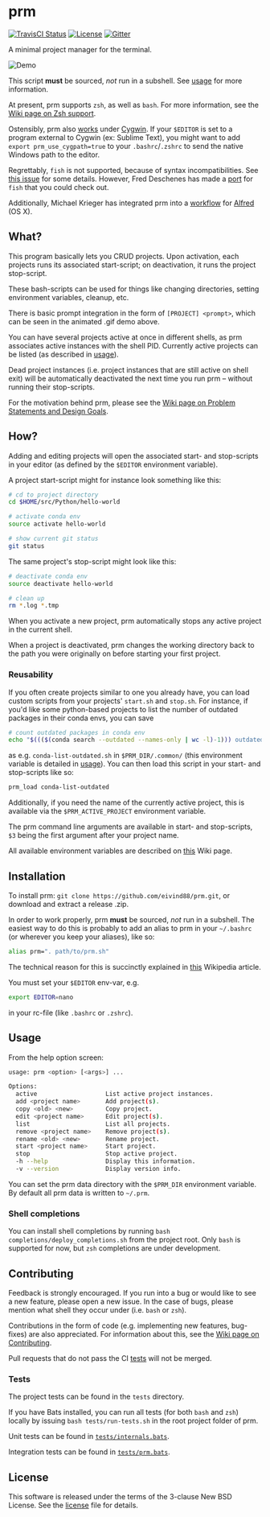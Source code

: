 # prm

[![TravisCI Status](https://api.travis-ci.org/eivind88/prm.svg)](https://travis-ci.org/eivind88/prm)
[![License](http://img.shields.io/badge/license-BSD3-brightgreen.svg)](https://github.com/eivind88/prm/blob/master/LICENSE.txt)
[![Gitter](https://img.shields.io/badge/gitter-join%20chat-brightgreen.svg)](https://gitter.im/eivind88/prm)

A minimal project manager for the terminal.

![Demo](https://github.com/eivind88/prm/blob/demo/prm.gif)

This script **must** be sourced, *not* run in a subshell.
See [usage](#usage) for more information.

At present, prm supports `zsh`, as well as `bash`.
For more information, see the [Wiki page on Zsh support](https://github.com/eivind88/prm/wiki/Zsh-support).

Ostensibly, prm also [works](https://github.com/eivind88/prm/issues/27) under [Cygwin](https://cygwin.com).
If your `$EDITOR` is set to a program external to Cygwin (ex: Sublime Text), you
might want to add `export prm_use_cygpath=true` to your `.bashrc`/`.zshrc` to send
the native Windows path to the editor.

Regrettably, `fish` is not supported, because of syntax incompatibilities.
See [this issue](https://github.com/eivind88/prm/issues/2) for some details.
However, Fred Deschenes has made a [port](https://github.com/FredDeschenes/prm-fish) for `fish` that you could check out.

Additionally, Michael Krieger has integrated prm into a [workflow](https://github.com/M-Krieger/prm-alfred) for [Alfred](https://www.alfredapp.com) (OS X).

## What?
This program basically lets you CRUD projects. Upon activation, each projects runs its associated start-script; on deactivation, it runs the project stop-script.

These bash-scripts can be used for things like changing directories, setting environment variables, cleanup, etc.

There is basic prompt integration in the form of `[PROJECT] <prompt>`, which can be seen in the animated .gif demo above.

You can have several projects active at once in different shells, as prm associates active instances with the shell PID.
Currently active projects can be listed (as described in [usage](#usage)).

Dead project instances (i.e. project instances that are still active on shell exit) will be automatically deactivated the next time you run prm – without running their stop-scripts.

For the motivation behind prm, please see the [Wiki page on Problem Statements and Design Goals](https://github.com/eivind88/prm/wiki/Problem-Statements-and-Design-Goals).

## How?
Adding and editing projects will open the associated start- and stop-scripts in your editor (as defined by the `$EDITOR` environment variable).

A project start-script might for instance look something like this:

```bash
# cd to project directory
cd $HOME/src/Python/hello-world

# activate conda env
source activate hello-world

# show current git status
git status
```

The same project's stop-script might look like this:

```bash
# deactivate conda env
source deactivate hello-world

# clean up
rm *.log *.tmp
```

When you activate a new project, prm automatically stops any active project in the current shell.

When a project is deactivated, prm changes the working directory back to the path you were originally on before starting your first project.

### Reusability
If you often create projects similar to one you already have, you can load custom scripts from your projects' `start.sh` and `stop.sh`.
For instance, if you'd like some python-based projects to list the number of outdated packages in their conda envs, you can save

```bash
# count outdated packages in conda env
echo "$((($(conda search --outdated --names-only | wc -l)-1))) outdated packages in env"
```

as e.g. `conda-list-outdated.sh` in `$PRM_DIR/.common/` (this environment variable is detailed in [usage](#usage)).
You can then load this script in your start- and stop-scripts like so:

```bash
prm_load conda-list-outdated
```

Additionally, if you need the name of the currently active project, this is available via the `$PRM_ACTIVE_PROJECT` environment variable.

The prm command line arguments are available in start- and stop-scripts, `$3` being the first argument after your project name.

All available environment variables are described on [this](https://github.com/eivind88/prm/wiki/Environment-variables) Wiki page.

## Installation
To install prm: `git clone https://github.com/eivind88/prm.git`, or download and extract a release .zip.

In order to work properly, prm **must** be sourced, *not* run in a subshell.
The easiest way to do this is probably to add an alias to prm in your `~/.bashrc` (or wherever you keep your aliases), like so:

```bash
alias prm=". path/to/prm.sh"
```

The technical reason for this is succinctly explained in [this](https://en.wikipedia.org/wiki/Source_(command)) Wikipedia article.

You must set your `$EDITOR` env-var, e.g.

```bash
export EDITOR=nano
```

in your rc-file (like `.bashrc` or `.zshrc`).

## Usage
From the help option screen:

```bash
usage: prm <option> [<args>] ...

Options:
  active                   List active project instances.
  add <project name>       Add project(s).
  copy <old> <new>         Copy project.
  edit <project name>      Edit project(s).
  list                     List all projects.
  remove <project name>    Remove project(s).
  rename <old> <new>       Rename project.
  start <project name>     Start project.
  stop                     Stop active project.
  -h --help                Display this information.
  -v --version             Display version info.
```

You can set the prm data directory with the `$PRM_DIR` environment variable.
By default all prm data is written to `~/.prm`.

### Shell completions
You can install shell completions by running `bash completions/deploy_completions.sh` from the project root.
Only `bash` is supported for now, but `zsh` completions are under development.

## Contributing
Feedback is strongly encouraged. If you run into a bug or would like to see a new feature, please open a new issue. In the case of bugs, please mention what shell they occur under (i.e. `bash` or `zsh`).

Contributions in the form of code (e.g. implementing new features, bug-fixes) are also appreciated. For information about this, see the [Wiki page on Contributing](https://github.com/eivind88/prm/wiki/Contributing).

Pull requests that do not pass the CI [tests](https://github.com/eivind88/prm/wiki/Contributing#tests) will not be merged.

### Tests
The project tests can be found in the `tests` directory.

If you have Bats installed, you can run all tests (for both `bash` and `zsh`) locally by issuing `bash tests/run-tests.sh` in the root project folder of prm.

Unit tests can be found in [`tests/internals.bats`](/tests/internals.bats).

Integration tests can be found in [`tests/prm.bats`](/tests/prm.bats).

## License
This software is released under the terms of the 3-clause New BSD License. See the [license](LICENSE.txt) file for details.
